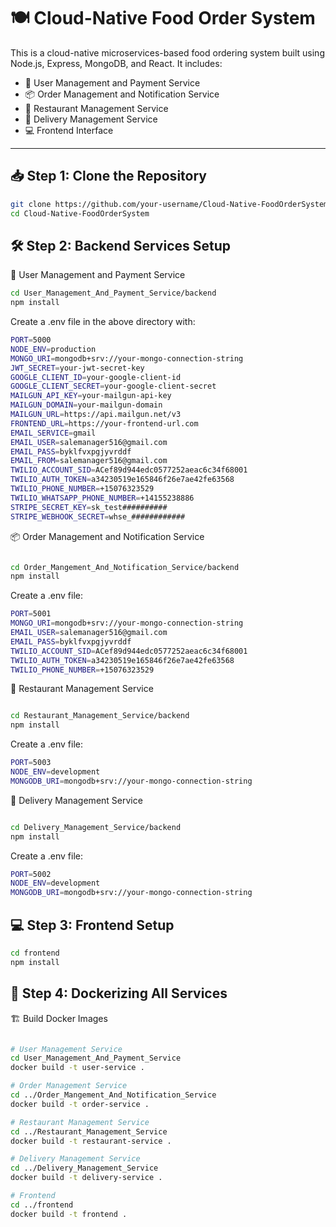 # 🍽️ Cloud-Native Food Order System

This is a cloud-native microservices-based food ordering system built using Node.js, Express, MongoDB, and React. It includes:

- 🔐 User Management and Payment Service  
- 📦 Order Management and Notification Service  
- 🍴 Restaurant Management Service  
- 🚚 Delivery Management Service  
- 💻 Frontend Interface

---

## 📥 Step 1: Clone the Repository

```bash
git clone https://github.com/your-username/Cloud-Native-FoodOrderSystem.git
cd Cloud-Native-FoodOrderSystem

```
🛠️ **Step 2: Backend Services Setup**
---
🔐 User Management and Payment Service
```bash
cd User_Management_And_Payment_Service/backend
npm install
```

Create a .env file in the above directory with:

```bash
PORT=5000
NODE_ENV=production
MONGO_URI=mongodb+srv://your-mongo-connection-string
JWT_SECRET=your-jwt-secret-key
GOOGLE_CLIENT_ID=your-google-client-id
GOOGLE_CLIENT_SECRET=your-google-client-secret
MAILGUN_API_KEY=your-mailgun-api-key
MAILGUN_DOMAIN=your-mailgun-domain
MAILGUN_URL=https://api.mailgun.net/v3
FRONTEND_URL=https://your-frontend-url.com
EMAIL_SERVICE=gmail
EMAIL_USER=salemanager516@gmail.com
EMAIL_PASS=byklfvxpgjyvrddf
EMAIL_FROM=salemanager516@gmail.com
TWILIO_ACCOUNT_SID=ACef89d944edc0577252aeac6c34f68001
TWILIO_AUTH_TOKEN=a34230519e165846f26e7ae42fe63568
TWILIO_PHONE_NUMBER=+15076323529
TWILIO_WHATSAPP_PHONE_NUMBER=+14155238886
STRIPE_SECRET_KEY=sk_test##########
STRIPE_WEBHOOK_SECRET=whse_############
```

📦 Order Management and Notification Service
```bash

cd Order_Mangement_And_Notification_Service/backend
npm install
```
Create a .env file:
```bash
PORT=5001
MONGO_URI=mongodb+srv://your-mongo-connection-string
EMAIL_USER=salemanager516@gmail.com
EMAIL_PASS=byklfvxpgjyvrddf
TWILIO_ACCOUNT_SID=ACef89d944edc0577252aeac6c34f68001
TWILIO_AUTH_TOKEN=a34230519e165846f26e7ae42fe63568
TWILIO_PHONE_NUMBER=+15076323529
```

🍴 Restaurant Management Service
```bash

cd Restaurant_Management_Service/backend
npm install
```

Create a .env file:
```bash
PORT=5003
NODE_ENV=development
MONGODB_URI=mongodb+srv://your-mongo-connection-string
```

🚚 Delivery Management Service
```bash

cd Delivery_Management_Service/backend
npm install
```

Create a .env file:
```bash
PORT=5002
NODE_ENV=development
MONGODB_URI=mongodb+srv://your-mongo-connection-string
```

## **💻 Step 3: Frontend Setup**
```bash
cd frontend
npm install
```

## **🐳 Step 4: Dockerizing All Services**
🏗️ Build Docker Images
```bash

# User Management Service
cd User_Management_And_Payment_Service
docker build -t user-service .

# Order Management Service
cd ../Order_Mangement_And_Notification_Service
docker build -t order-service .

# Restaurant Management Service
cd ../Restaurant_Management_Service
docker build -t restaurant-service .

# Delivery Management Service
cd ../Delivery_Management_Service
docker build -t delivery-service .

# Frontend
cd ../frontend
docker build -t frontend .
```
